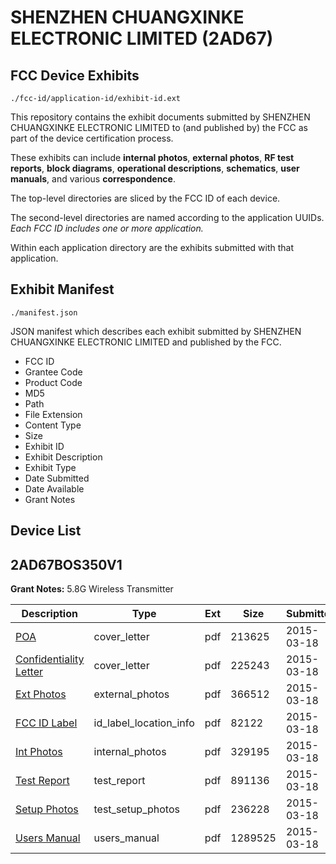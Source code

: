 # SHENZHEN CHUANGXINKE ELECTRONIC LIMITED (2AD67)
## FCC Device Exhibits

```
./fcc-id/application-id/exhibit-id.ext
```

This repository contains the exhibit documents submitted by SHENZHEN CHUANGXINKE ELECTRONIC LIMITED to (and published by) the FCC as part of the device certification process.

These exhibits can include **internal photos**, **external photos**, **RF test reports**, **block diagrams**, **operational descriptions**, **schematics**, **user manuals**, and various **correspondence**.

The top-level directories are sliced by the FCC ID of each device.

The second-level directories are named according to the application UUIDs. *Each FCC ID includes one or more application.*

Within each application directory are the exhibits submitted with that application. 

## Exhibit Manifest

```
./manifest.json
```

JSON manifest which describes each exhibit submitted by SHENZHEN CHUANGXINKE ELECTRONIC LIMITED and published by the FCC.

- FCC ID
- Grantee Code
- Product Code
- MD5
- Path
- File Extension
- Content Type
- Size
- Exhibit ID
- Exhibit Description
- Exhibit Type
- Date Submitted
- Date Available
- Grant Notes

## Device List
## 2AD67BOS350V1
**Grant Notes:** 5.8G Wireless Transmitter

| Description | Type | Ext | Size | Submitted | Available |
| ----------- | ---- | --- | ---- | --------- | --------- |
| [POA](2AD67BOS350V1/07ddb159b518e372a78c7073fdc3c950/2558904.pdf) | cover_letter | pdf | 213625 | 2015-03-18 | 2015-03-18 |
| [Confidentiality Letter](2AD67BOS350V1/07ddb159b518e372a78c7073fdc3c950/2558905.pdf) | cover_letter | pdf | 225243 | 2015-03-18 | 2015-03-18 |
| [Ext Photos](2AD67BOS350V1/07ddb159b518e372a78c7073fdc3c950/2558907.pdf) | external_photos | pdf | 366512 | 2015-03-18 | 2015-03-18 |
| [FCC ID Label](2AD67BOS350V1/07ddb159b518e372a78c7073fdc3c950/2558908.pdf) | id_label_location_info | pdf | 82122 | 2015-03-18 | 2015-03-18 |
| [Int Photos](2AD67BOS350V1/07ddb159b518e372a78c7073fdc3c950/2558909.pdf) | internal_photos | pdf | 329195 | 2015-03-18 | 2015-03-18 |
| [Test Report](2AD67BOS350V1/07ddb159b518e372a78c7073fdc3c950/2558912.pdf) | test_report | pdf | 891136 | 2015-03-18 | 2015-03-18 |
| [Setup Photos](2AD67BOS350V1/07ddb159b518e372a78c7073fdc3c950/2558913.pdf) | test_setup_photos | pdf | 236228 | 2015-03-18 | 2015-03-18 |
| [Users Manual](2AD67BOS350V1/07ddb159b518e372a78c7073fdc3c950/2558914.pdf) | users_manual | pdf | 1289525 | 2015-03-18 | 2015-03-18 |
